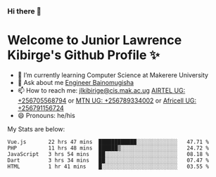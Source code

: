 ### Hi there 👋 
# Welcome to Junior Lawrence Kibirge's Github Profile ✨
 
<!--
**juniorkibirige/juniorkibirige** is a ✨ _special_ ✨ repository because its `README.md` (this file) appears on your GitHub profile.

Here are some ideas to get you started:

- 🔭 I’m currently working on ...
- 🌱 I’m currently learning ...
- 👯 I’m looking to collaborate on ...
- 🤔 I’m looking for help with ...
- 💬 Ask me about ...
- 📫 How to reach me: ...
- 😄 Pronouns: ...
- ⚡ Fun fact: ...
-->
- 🌱 I’m currently learning Computer Science at Makerere University
- 💬 Ask about me [Engineer Bainomugisha](mailto:baino@mak.ac.ug)
- 📫 How to reach me: [jlkibirige@cis.mak.ac.ug](mailto:jlkibirige@cis.mak.ac.ug) [AIRTEL UG: +256705568794](tel:+256705568794) or [MTN UG: +256789334002](tel:+256789334002) or [Africell UG: +256791156724](tel:+256791156724)
- 😄 Pronouns: he/his

My Stats are below:

<!--START_SECTION:waka-->
```text
Vue.js       22 hrs 47 mins  ████████████░░░░░░░░░░░░░   47.71 % 
PHP          11 hrs 48 mins  ██████▒░░░░░░░░░░░░░░░░░░   24.72 % 
JavaScript   3 hrs 54 mins   ██░░░░░░░░░░░░░░░░░░░░░░░   08.18 % 
Dart         3 hrs 34 mins   ██░░░░░░░░░░░░░░░░░░░░░░░   07.47 % 
HTML         1 hr 41 mins    █░░░░░░░░░░░░░░░░░░░░░░░░   03.55 % 
```
<!--END_SECTION:waka-->
